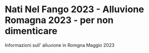 # Nati Nel Fango 2023 - Alluvione Romagna 2023 - per non dimenticare

Informazioni sull' alluvione in Romgna Maggio 2023